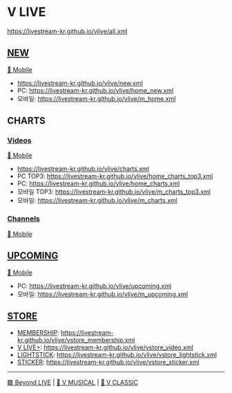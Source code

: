 # V LIVE
https://livestream-kr.github.io/vlive/all.xml

## [NEW](https://www.vlive.tv/home/new)
[📱 Mobile](https://m.vlive.tv/home)
- https://livestream-kr.github.io/vlive/new.xml
- PC: https://livestream-kr.github.io/vlive/home_new.xml
- 모바일: https://livestream-kr.github.io/vlive/m_home.xml

## CHARTS
### [Videos](https://www.vlive.tv/home/chart?sub=VIDEO&period=HOUR_24&country=ALL)
[📱 Mobile](https://m.vlive.tv/chart?sub=VIDEO&period=HOUR_24&country=ALL)
- https://livestream-kr.github.io/vlive/charts.xml
- PC TOP3: https://livestream-kr.github.io/vlive/home_charts_top3.xml
- PC: https://livestream-kr.github.io/vlive/home_charts.xml
- 모바일 TOP3: https://livestream-kr.github.io/vlive/m_charts_top3.xml
- 모바일: https://livestream-kr.github.io/vlive/m_charts.xml

### [Channels](https://www.vlive.tv/home/chart?sub=CHANNEL&period=HOUR_24&country=ALL)
[📱 Mobile](https://m.vlive.tv/chart?sub=CHANNEL&period=HOUR_24&country=ALL)

## [UPCOMING](https://www.vlive.tv/upcoming)
[📱 Mobile](https://m.vlive.tv/upcoming)
- PC: https://livestream-kr.github.io/vlive/upcoming.xml
- 모바일: https://livestream-kr.github.io/vlive/m_upcoming.xml

## [STORE](https://www.vlive.tv/vstore)
- [MEMBERSHIP](https://www.vlive.tv/vstore/membership): https://livestream-kr.github.io/vlive/vstore_membership.xml
- [V LIVE+](https://www.vlive.tv/vstore/video): https://livestream-kr.github.io/vlive/vstore_video.xml
- [LIGHTSTICK](https://www.vlive.tv/vstore/lightStick): https://livestream-kr.github.io/vlive/vstore_lightstick.xml
- [STICKER](https://www.vlive.tv/vstore/sticker): https://livestream-kr.github.io/vlive/vstore_sticker.xml

---

[🟪 Beyond LIVE](https://github.com/LIVESTREAM-KR/vlive_beyond-live) | [💃 V MUSICAL](https://github.com/LIVESTREAM-KR/vlive_vmusicial) | [🎹 V CLASSIC](https://github.com/LIVESTREAM-KR/vlive_vclassic)
